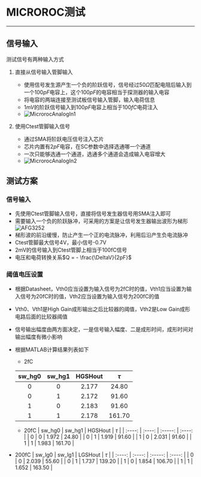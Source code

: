 # MICROROC测试

------

## 信号输入
测试信号有两种输入方式
1. 直接从信号输入管脚输入
   + 使用信号发生源产生一个负的阶跃信号，信号经过$50\Omega$匹配电阻后输入到一个$100pF$电容上，这个$100pF$的电容相当于探测器的输入电容
   + 将电容的两端连接至测试板信号输入管脚，输入电荷信息
   + $1mV$的阶跃信号输入到$100pF$电容上相当于$100fC$电荷注入
   + ![MicrorocAnalogIn1](http://i.imgur.com/FjnHegn.jpg)

2. 使用Ctest管脚输入信号
   + 通过SMA将阶跃电压信号注入芯片
   + 芯片内置有$2pF$电容，在SC参数中选择选通哪一个通道
   + 一次只能够选通一个通道，选通多个通道会造成输入电容增大
   + ![MicrorocAnalogIn2](http://i.imgur.com/Asn9LYQ.jpg)

## 测试方案

### 信号输入
+ 先使用Ctest管脚输入信号，直接将信号发生器信号用SMA注入即可
+ 需要输入一个负的阶跃脉冲，可采用的方案是让信号发生器输出波形为梯形
  ![AFG3252](http://i.imgur.com/0l906UE.jpg)
+ 梯形波的前沿缓慢，防止产生一个正的电流脉冲，利用后沿产生负电流脉冲
+ Ctest管脚最大信号4V，最小信号-0.7V
+ 2mV的信号输入到Ctest管脚上相当于100fC信号
+ 电压和电荷转换关系$Q = - \frac{\DeltaV}{2pF}$

### 阈值电压设置
+ 根据Datasheet，Vth0应当设置为输入信号为2fC时的值，Vth1应当设置为输入信号为20fC时的值，Vth2应当设置为输入信号为200fC的值

+ Vth0、Vth1是High Gain成形输出之后比较器的阈值，Vth2是Low Gain成形电路后面的比较器阈值

+ 信号输出幅度由两方面决定，一是信号输入幅度、二是成形时间，成形时间对输出幅度有微小影响

+ 根据MATLAB计算结果列表如下

  + 2fC

  | sw_hg0 | sw_hg1 | HGSHout | $\tau$ |
  | :----: | :----: | :-----: | :----: |
  |   0    |   0    |  2.177  | 24.80  |
  |   0    |   1    |  2.172  | 91.60  |
  |   1    |   0    |  2.183  | 91.60  |
  |   1    |   1    |  2.178  | 161.70 |

  + 20fC
  | sw_hg0 | sw_hg1 | HGSHout | $\tau$ |
  | :----: | :----: | :-----: | :----: |
  |   0    |   0    |  1.972  | 24.80  |
  |   0    |   1    |  1.919  | 91.60  |
  |   1    |   0    |  2.031  | 91.60  |
  |   1    |   1    |  1.983  | 161.70 |
+ 200fC
  | sw_lg0 | sw_lg1 | LGSHout | $\tau$ |
  | :----: | :----: | :-----: | :----: |
  |   0    |   0    |  2.039  | 55.60  |
  |   0    |   1    |  1.737  | 139.20 |
  |   1    |   0    |  1.854  | 106.70 |
  |   1    |   1    |  1.652  | 163.50 |

